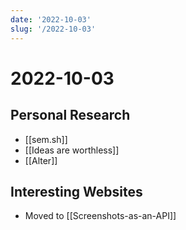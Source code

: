 ```yaml
---
date: '2022-10-03'
slug: '/2022-10-03'
---
```


# 2022-10-03

## Personal Research

- [[sem.sh]]
- [[Ideas are worthless]]
- [[Alter]]

## Interesting Websites

- Moved to [[Screenshots-as-an-API]]
